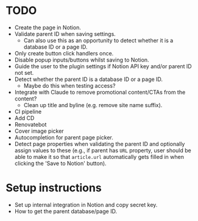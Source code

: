 # TODO

- Create the page in Notion.
- Validate parent ID when saving settings.
  - Can also use this as an opportunity to detect whether it is a database ID or a page
    ID.
- Only create button click handlers once.
- Disable popup inputs/buttons whilst saving to Notion.
- Guide the user to the plugin settings if Notion API key and/or parent ID not set.
- Detect whether the parent ID is a database ID or a page ID.
  - Maybe do this when testing access?
- Integrate with Claude to remove promotional content/CTAs from the content?
  - Clean up title and byline (e.g. remove site name suffix).
- CI pipeline
- Add CD
- Renovatebot
- Cover image picker
- Autocompletion for parent page picker.
- Detect page properties when validating the parent ID and optionally assign values to
  these (e.g., if parent has `URL` property, user should be able to make it so that
  `article.url` automatically gets filled in when clicking the 'Save to Notion' button).

# Setup instructions

- Set up internal integration in Notion and copy secret key.
- How to get the parent database/page ID.
